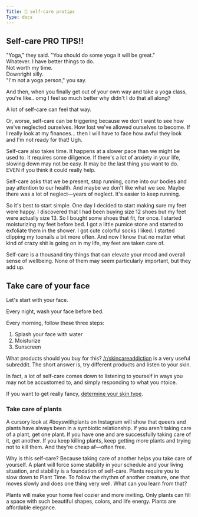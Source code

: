 ```yaml
---
Title: 💅 self-care protips
Type: docs
---
```


## Self-care PRO TIPS!!

"Yoga," they said. "You should do some yoga it will be great."  
Whatever. I have better things to do.  
Not worth my time.  
Downright silly.  
"I'm not a yoga person," you say.  

And then, when you finally get out of your own way and take a yoga class, you're like.. omg I feel so much better why didn't I do that all along?

A lot of self-care can feel that way.

Or, worse, self-care can be triggering because we don't want to see how we've neglected ourselves. How lost we've allowed ourselves to become. If I really look at my finances... then I will have to face how awful they look and I'm not ready for that! Ugh.

Self-care also takes time. It happens at a slower pace than we might be used to. It requires some diligence. If there's a lot of anxiety in your life, slowing down may not be easy. It may be the last thing you want to do. EVEN if you think it could really help.

Self-care asks that we be present, stop running, come into our bodies and pay attention to our health. And maybe we don't like what we see. Maybe there was a lot of neglect—years of neglect. It's easier to keep running.

So it's best to start simple. One day I decided to start making sure my feet were happy. I discovered that I had been buying size 12 shoes but my feet were actually size 13. So I bought some shoes that fit, for once. I started moisturizing my feet before bed. I got a little pumice stone and started to exfoliate them in the shower. I got cute colorful socks I liked. I started clipping my toenails a bit more often. And now I know that no matter what kind of crazy shit is going on in my life, my feet are taken care of.

Self-care is a thousand tiny things that can elevate your mood and overall sense of wellbeing. None of them may seem particularly important, but they add up.

## Take care of your face

Let's start with your face.

Every night, wash your face before bed.

Every morning, follow these three steps:

1. Splash your face with water
2. Moisturize
3. Sunscreen

What products should you buy for this? [/r/skincareaddiction](https://www.reddit.com/r/skincareaddiction) is a very useful subreddit. The short answer is, try different products and listen to your skin.

In fact, a lot of self-care comes down to listening to yourself in ways you may not be accustomed to, and simply responding to what you ntoice.

If you want to get really fancy, [determine your skin type](https://theacidqueenblog.com/2016/06/23/skin-types-proclivities-and-conditions/).

### Take care of plants

A cursory look at #boyswithplants on Instagram will show that queers and plants have always been in a symbiotic relationship. If you aren't taking care of a plant, get one plant. If you have one and are successfully taking care of it, get another. If you keep killing plants, keep getting more plants and trying not to kill them. And they're cheap af—often free.

Why is this self-care? Because taking care of another helps you take care of yourself. A plant will force some stability in your schedule and your living situation, and stability is a foundation of self-care. Plants require you to slow down to Plant Time. To follow the rhythm of another creature, one that moves slowly and does one thing very well. What can you learn from that?

Plants will make your home feel cozier and more inviting. Only plants can fill a space with such beautiful shapes, colors, and life energy. Plants are affordable elegance.



